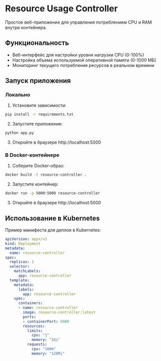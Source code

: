 # Resource Usage Controller

Простое веб-приложение для управления потреблением CPU и RAM внутри контейнера.

## Функциональность

- Веб-интерфейс для настройки уровня нагрузки CPU (0-100%)
- Настройка объема используемой оперативной памяти (0-1000 МБ)
- Мониторинг текущего потребления ресурсов в реальном времени

## Запуск приложения

### Локально

1. Установите зависимости:
```bash
pip install -r requirements.txt
```

2. Запустите приложение:
```bash
python app.py
```

3. Откройте в браузере http://localhost:5000

### В Docker-контейнере

1. Соберите Docker-образ:
```bash
docker build -t resource-controller .
```

2. Запустите контейнер:
```bash
docker run -p 5000:5000 resource-controller
```

3. Откройте в браузере http://localhost:5000

## Использование в Kubernetes

Пример манифеста для деплоя в Kubernetes:

```yaml
apiVersion: apps/v1
kind: Deployment
metadata:
  name: resource-controller
spec:
  replicas: 1
  selector:
    matchLabels:
      app: resource-controller
  template:
    metadata:
      labels:
        app: resource-controller
    spec:
      containers:
      - name: resource-controller
        image: resource-controller:latest
        ports:
        - containerPort: 5000
        resources:
          limits:
            cpu: "1"
            memory: "1Gi"
          requests:
            cpu: "100m"
            memory: "128Mi"
``` 